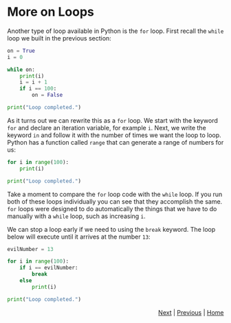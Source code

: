 # More on Loops

Another type of loop available in Python is the `for` loop. First recall the `while` loop we built in the previous section:
```python
on = True
i = 0

while on:
    print(i)
    i = i + 1
    if i == 100:
        on = False

print("Loop completed.")
```

As it turns out we can rewrite this as a `for` loop. We start with the keyword `for` and declare an iteration variable, for example `i`. Next, we write the keyword `in` and follow it with the number of times we want the loop to loop. Python has a function called `range` that can generate a range of numbers for us:
```python
for i in range(100):
    print(i)

print("Loop completed.")
```
Take a moment to compare the `for` loop code with the `while` loop. If you run both of these loops individually you can see that they accomplish the same.
`for` loops were designed to do automatically the things that we have to do manually with a `while` loop, such as increasing `i`.

<script src="https://cdn.jsdelivr.net/npm/mermaid/dist/mermaid.min.js"></script>
<script>mermaid.initialize({startOnLoad:true});</script>
<script class="mermaid">
stateDiagram-v2 
    [*] --> Start
    Start --> [*]
    Start --> Increment
    Increment --> Act
    Act --> Increment
    Act --> [*]
</script>

We can stop a loop early if we need to using the `break` keyword. The loop below will execute until it arrives at the number `13`:
```python
evilNumber = 13

for i in range(100):
    if i == evilNumber:
        break
    else 
        print(i)

print("Loop completed.")
```

<div style="text-align: right">
<a href="function.html">Next</a> | 
<a href="loop.html">Previous</a> | 
<a href="../index.html">Home</a>
</div>